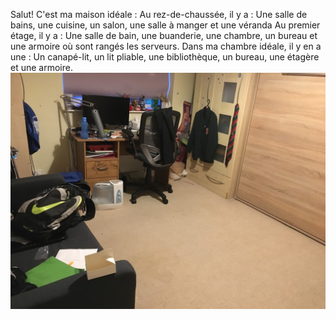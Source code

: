 Salut!
C'est ma maison idéale :
Au rez-de-chaussée, il y a :
Une salle de bains, une cuisine, un salon, une salle à manger et une véranda
Au premier étage, il y a :
Une salle de bain, une buanderie, une chambre, un bureau et une armoire où sont rangés les serveurs.
Dans ma chambre idéale, il y en a une :
Un canapé-lit, un lit pliable, une bibliothèque, un bureau, une étagère et une armoire.
![](yaboi.jpg)
